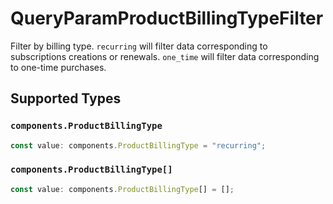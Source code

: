 # QueryParamProductBillingTypeFilter

Filter by billing type. `recurring` will filter data corresponding to subscriptions creations or renewals. `one_time` will filter data corresponding to one-time purchases.


## Supported Types

### `components.ProductBillingType`

```typescript
const value: components.ProductBillingType = "recurring";
```

### `components.ProductBillingType[]`

```typescript
const value: components.ProductBillingType[] = [];
```

